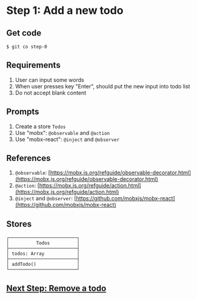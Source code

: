 # Step 1: Add a new todo


## Get code

    $ git co step-0

## Requirements

1. User can input some words
1. When user presses key "Enter", should put the new input into todo list
1. Do not accept blank content


## Prompts

1. Create a store `Todos`
1. Use "mobx": `@observable` and `@action`
1. Use "mobx-react": `@inject` and `@observer`


## References

1. `@observable`: [https://mobx.js.org/refguide/observable-decorator.html](https://mobx.js.org/refguide/observable-decorator.html)
1. `@action`: [https://mobx.js.org/refguide/action.html](https://mobx.js.org/refguide/action.html)
1. `@inject` and `@observer`: [https://github.com/mobxjs/mobx-react](https://github.com/mobxjs/mobx-react)


## Stores

```
┌─────────────────────────┐
│          Todos          │
├─────────────────────────┤
│ todos: Array            │
├─────────────────────────┤
│ addTodo()               │
└─────────────────────────┘
```

## [Next Step: Remove a todo](STEP_2.md)
